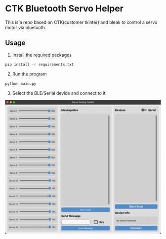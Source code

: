 # CTK Bluetooth Servo Helper

This is a repo based on CTK(customer tkinter) and bleak to control a servo motor via bluetooth.

## Usage

1. Install the required packages

```bash
pip install -r requirements.txt
```

2. Run the program

```bash
python main.py
```

3. Select the BLE/Serial device and connect to it

![mainWindow](./assets/mainWindow.png)
